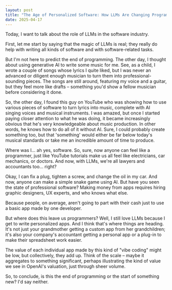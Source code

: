 ```yaml
---
layout: post
title: "The Age of Personalized Software: How LLMs Are Changing Programming"
date: 2025-04-17
---
```


Today, I want to talk about the role of LLMs in the software industry.

First, let me start by saying that the magic of LLMs is real; they really do help with writing all kinds of software and with software-related tasks.

But I'm not here to predict the end of programming. The other day, I thought about using generative AI to write some music for me. See, as a child, I wrote a couple of songs whose lyrics I quite liked, but I was never an advanced or diligent enough musician to turn them into professional-sounding pieces. The songs are still around, featuring my voice and a guitar, but they feel more like drafts – something you'd show a fellow musician before considering it done.

So, the other day, I found this guy on YouTube who was showing how to use various pieces of software to turn lyrics into music, complete with AI singing voices and musical instruments. I was amazed, but once I started paying closer attention to what he was doing, it became increasingly obvious that he's very knowledgeable about music production. In other words, he knows how to do all of it without AI. Sure, I could probably create something too, but that 'something' would either be far below today's musical standards or take me an incredible amount of time to produce.

Where was I... ah yes, software. So, sure, now anyone can feel like a programmer, just like YouTube tutorials make us all feel like electricians, car mechanics, or doctors. And now, with LLMs, we're all lawyers and accountants too... right?

Okay, I can fix a plug, tighten a screw, and change the oil in my car. And now, anyone can make a simple snake game using AI. But have you seen the state of professional software? Making money from apps requires hiring graphic designers, UX experts, and who knows what else.

Because people, on average, aren't going to part with their cash just to use a basic app made by one developer.

But where does this leave us programmers? Well, I still love LLMs because I get to write personalized apps. And I think that's where things are heading. It's not just your grandmother getting a custom app from her grandchildren; it's also your company's accountant getting a personal app or a plug-in to make their spreadsheet work easier.

The value of each individual app made by this kind of "vibe coding" might be low, but collectively, they add up. Think of the scale – maybe it aggregates to something significant, perhaps illustrating the kind of value we see in OpenAI's valuation, just through sheer volume.

So, to conclude, is this the end of programming or the start of something new? I'd say neither.
